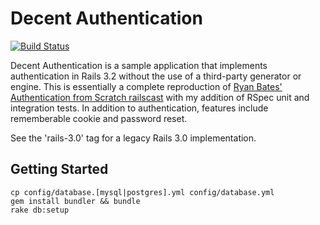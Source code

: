 # Decent Authentication
[![Build Status](https://secure.travis-ci.org/leesmith/decent_authentication.png?branch=master)](http://travis-ci.org/leesmith/decent_authentication)

Decent Authentication is a sample application that implements authentication in Rails 3.2 without the use of a third-party generator or engine.  This is essentially a complete reproduction of [Ryan Bates' Authentication from Scratch railscast](http://railscasts.com/episodes/250-authentication-from-scratch) with my addition of RSpec unit and integration tests. In addition to authentication, features include rememberable cookie and password reset.

See the 'rails-3.0' tag for a legacy Rails 3.0 implementation.

## Getting Started

    cp config/database.[mysql|postgres].yml config/database.yml
    gem install bundler && bundle
    rake db:setup
